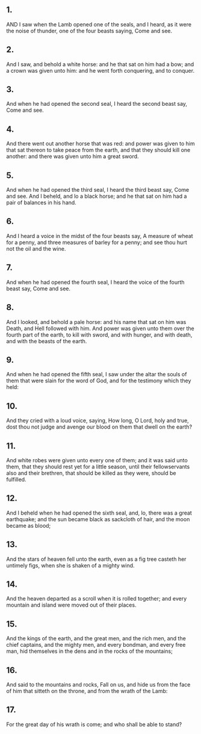 ## 1.
AND I saw when the Lamb opened one of the seals, and I heard, as it were the noise of thunder, one of the four beasts saying, Come and see.
## 2.
And I saw, and behold a white horse: and he that sat on him had a bow; and a crown was given unto him: and he went forth conquering, and to conquer.
## 3.
And when he had opened the second seal, I heard the second beast say, Come and see.
## 4.
And there went out another horse that was red: and power was given to him that sat thereon to take peace from the earth, and that they should kill one another: and there was given unto him a great sword.
## 5.
And when he had opened the third seal, I heard the third beast say, Come and see. And I beheld, and lo a black horse; and he that sat on him had a pair of balances in his hand.
## 6.
And I heard a voice in the midst of the four beasts say, A measure of wheat for a penny, and three measures of barley for a penny; and see thou hurt not the oil and the wine.
## 7.
And when he had opened the fourth seal, I heard the voice of the fourth beast say, Come and see.
## 8.
And I looked, and behold a pale horse: and his name that sat on him was Death, and Hell followed with him. And power was given unto them over the fourth part of the earth, to kill with sword, and with hunger, and with death, and with the beasts of the earth.
## 9.
And when he had opened the fifth seal, I saw under the altar the souls of them that were slain for the word of God, and for the testimony which they held:
## 10.
And they cried with a loud voice, saying, How long, O Lord, holy and true, dost thou not judge and avenge our blood on them that dwell on the earth?
## 11.
And white robes were given unto every one of them; and it was said unto them, that they should rest yet for a little season, until their fellowservants also and their brethren, that should be killed as they were, should be fulfilled.
## 12.
And I beheld when he had opened the sixth seal, and, lo, there was a great earthquake; and the sun became black as sackcloth of hair, and the moon became as blood;
## 13.
And the stars of heaven fell unto the earth, even as a fig tree casteth her untimely figs, when she is shaken of a mighty wind.
## 14.
And the heaven departed as a scroll when it is rolled together; and every mountain and island were moved out of their places.
## 15.
And the kings of the earth, and the great men, and the rich men, and the chief captains, and the mighty men, and every bondman, and every free man, hid themselves in the dens and in the rocks of the mountains;
## 16.
And said to the mountains and rocks, Fall on us, and hide us from the face of him that sitteth on the throne, and from the wrath of the Lamb:
## 17.
For the great day of his wrath is come; and who shall be able to stand?
